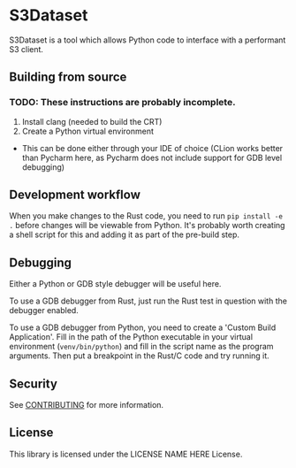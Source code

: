 # S3Dataset

S3Dataset is a tool which allows Python code to interface with a performant S3 client.

## Building from source
### TODO: These instructions are probably incomplete.

1. Install clang (needed to build the CRT)
2. Create a Python virtual environment
  - This can be done either through your IDE of choice (CLion works better than Pycharm here, as Pycharm does not 
    include support for GDB level debugging)

## Development workflow

When you make changes to the Rust code, you need to run `pip install -e .` before changes will be viewable from 
Python. It's probably worth creating a shell script for this and adding it as part of the pre-build step.

## Debugging

Either a Python or GDB style debugger will be useful here.

To use a GDB debugger from Rust, just run the Rust test in question with the debugger enabled.

To use a GDB debugger from Python, you need to create a 'Custom Build Application'. 
Fill in the path of the Python executable in your virtual environment (`venv/bin/python`) and fill in the script name 
as the program arguments.
Then put a breakpoint in the Rust/C code and try running it.


## Security

See [CONTRIBUTING](CONTRIBUTING.md#security-issue-notifications) for more information.

## License

This library is licensed under the LICENSE NAME HERE License.

